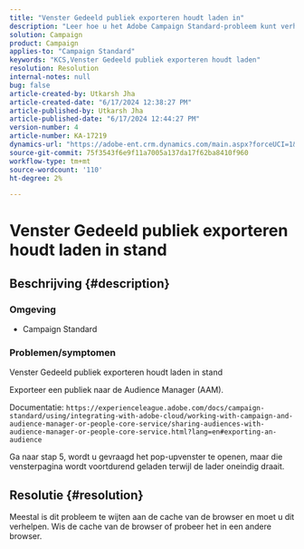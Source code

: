 ```yaml
---
title: "Venster Gedeeld publiek exporteren houdt laden in"
description: "Leer hoe u het Adobe Campaign Standard-probleem kunt verhelpen waarbij Venster Gedeeld publiek het exporteren blijft laden en hoe u een publiek naar Audience Manager exporteert (AAM)."
solution: Campaign
product: Campaign
applies-to: "Campaign Standard"
keywords: "KCS,Venster Gedeeld publiek exporteren houdt laden"
resolution: Resolution
internal-notes: null
bug: false
article-created-by: Utkarsh Jha
article-created-date: "6/17/2024 12:38:27 PM"
article-published-by: Utkarsh Jha
article-published-date: "6/17/2024 12:44:27 PM"
version-number: 4
article-number: KA-17219
dynamics-url: "https://adobe-ent.crm.dynamics.com/main.aspx?forceUCI=1&pagetype=entityrecord&etn=knowledgearticle&id=dd46d97a-a62c-ef11-840b-000d3a372703"
source-git-commit: 75f3543f6e9f11a7005a137da17f62ba8410f960
workflow-type: tm+mt
source-wordcount: '110'
ht-degree: 2%

---
```


# Venster Gedeeld publiek exporteren houdt laden in stand

## Beschrijving {#description}


### <b>Omgeving</b>

- Campaign Standard




### <b>Problemen/symptomen</b>

Venster Gedeeld publiek exporteren houdt laden in stand

Exporteer een publiek naar de Audience Manager (AAM).

Documentatie: `https://experienceleague.adobe.com/docs/campaign-standard/using/integrating-with-adobe-cloud/working-with-campaign-and-audience-manager-or-people-core-service/sharing-audiences-with-audience-manager-or-people-core-service.html?lang=en#exporting-an-audience`

Ga naar stap 5, wordt u gevraagd het pop-upvenster te openen, maar die vensterpagina wordt voortdurend geladen terwijl de lader oneindig draait.


## Resolutie {#resolution}


Meestal is dit probleem te wijten aan de cache van de browser en moet u dit verhelpen. Wis de cache van de browser of probeer het in een andere browser.
